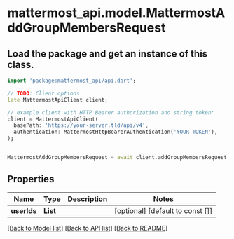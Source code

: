 # mattermost_api.model.MattermostAddGroupMembersRequest

## Load the package and get an instance of this class.
```dart
import 'package:mattermost_api/api.dart';

// TODO: Client options
late MattermostApiClient client;

// example client with HTTP Bearer authorization and string token:
client = MattermostApiClient(
  basePath: 'https://your-server.tld/api/v4',
  authentication: MattermostHttpBearerAuthentication('YOUR TOKEN'),
);


MattermostAddGroupMembersRequest = await client.addGroupMembersRequest.FUNCTION_THAT_RETURNS_THIS_CLASS();

```

## Properties
Name | Type | Description | Notes
------------ | ------------- | ------------- | -------------
**userIds** | **List<int>** |  | [optional] [default to const []]

[[Back to Model list]](../GENERATED_README.md#documentation-for-models) [[Back to API list]](../GENERATED_README.md#documentation-for-api-endpoints) [[Back to README]](../GENERATED_README.md)


